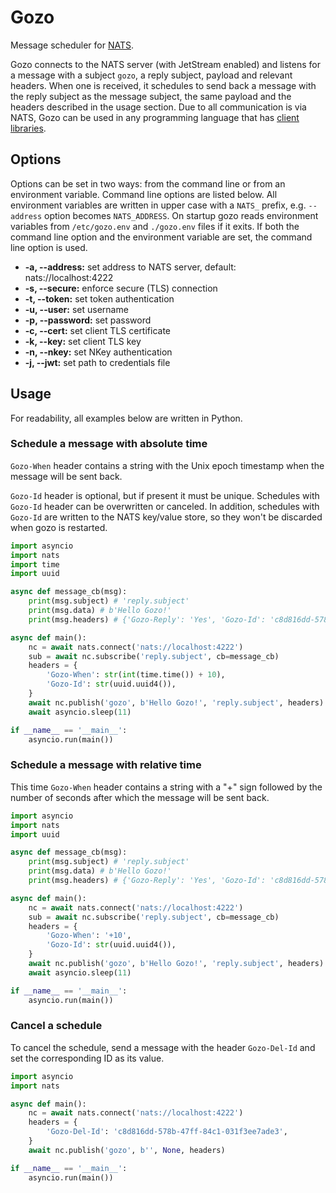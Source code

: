 # Gozo

Message scheduler for [NATS](https://nats.io).

Gozo connects to the NATS server (with JetStream enabled) and listens for a message
with a subject `gozo`, a reply subject, payload and relevant headers.
When one is received, it schedules to send back a message with the reply subject
as the message subject, the same payload and the headers described in the usage section.
Due to all communication is via NATS, Gozo can be used in any programming language
that has [client libraries](https://nats.io/download/#nats-clients).

## Options

Options can be set in two ways: from the command line or from an environment variable.
Command line options are listed below. All environment variables are written in upper case
with a `NATS_` prefix, e.g. `--address` option becomes `NATS_ADDRESS`.
On startup gozo reads environment variables from `/etc/gozo.env` and `./gozo.env` files if it exits.
If both the command line option and the environment variable are set,
the command line option is used.

+ __-a, --address:__ set address to NATS server, default: nats://localhost:4222
+ __-s, --secure:__ enforce secure (TLS) connection
+ __-t, --token:__ set token authentication
+ __-u, --user:__ set username
+ __-p, --password:__ set password
+ __-c, --cert:__ set client TLS certificate
+ __-k, --key:__ set client TLS key
+ __-n, --nkey:__ set NKey authentication
+ __-j, --jwt:__ set path to credentials file

## Usage

For readability, all examples below are written in Python.

### Schedule a message with absolute time

`Gozo-When` header contains a string with the Unix epoch timestamp
when the message will be sent back.

`Gozo-Id` header is optional, but if present it must be unique.
Schedules with `Gozo-Id` header can be overwritten or canceled.
In addition, schedules with `Gozo-Id` are written to the NATS key/value store,
so they won't be discarded when gozo is restarted.

```python
import asyncio
import nats
import time
import uuid

async def message_cb(msg):
	print(msg.subject) # 'reply.subject'
	print(msg.data) # b'Hello Gozo!'
	print(msg.headers) # {'Gozo-Reply': 'Yes', 'Gozo-Id': 'c8d816dd-578b-47ff-84c1-031f3ee7ade3'}

async def main():
	nc = await nats.connect('nats://localhost:4222')
	sub = await nc.subscribe('reply.subject', cb=message_cb)
	headers = {
		'Gozo-When': str(int(time.time()) + 10),
		'Gozo-Id': str(uuid.uuid4()),
	}
	await nc.publish('gozo', b'Hello Gozo!', 'reply.subject', headers)
	await asyncio.sleep(11)

if __name__ == '__main__':
	asyncio.run(main())
```

### Schedule a message with relative time

This time `Gozo-When` header contains a string with a "+" sign followed by the number of seconds
after which the message will be sent back.

```python
import asyncio
import nats
import uuid

async def message_cb(msg):
	print(msg.subject) # 'reply.subject'
	print(msg.data) # b'Hello Gozo!'
	print(msg.headers) # {'Gozo-Reply': 'Yes', 'Gozo-Id': 'c8d816dd-578b-47ff-84c1-031f3ee7ade3'}

async def main():
	nc = await nats.connect('nats://localhost:4222')
	sub = await nc.subscribe('reply.subject', cb=message_cb)
	headers = {
		'Gozo-When': '+10',
		'Gozo-Id': str(uuid.uuid4()),
	}
	await nc.publish('gozo', b'Hello Gozo!', 'reply.subject', headers)
	await asyncio.sleep(11)

if __name__ == '__main__':
	asyncio.run(main())
```

### Cancel a schedule

To cancel the schedule, send a message with the header `Gozo-Del-Id`
and set the corresponding ID as its value.

```python
import asyncio
import nats

async def main():
	nc = await nats.connect('nats://localhost:4222')
	headers = {
		'Gozo-Del-Id': 'c8d816dd-578b-47ff-84c1-031f3ee7ade3',
	}
	await nc.publish('gozo', b'', None, headers)

if __name__ == '__main__':
	asyncio.run(main())
```
